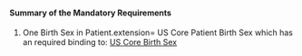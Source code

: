 #### Summary of the Mandatory Requirements

1. One Birth Sex in Patient.extension= US Core Patient Birth Sex which has an required binding to:
[US Core Birth Sex](/valueset-us-core-birthsex.html)
